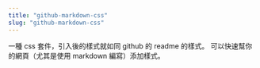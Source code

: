 ```yaml
---
title: "github-markdown-css"
slug: "github-markdown-css"
---
```


一種 css 套件，引入後的樣式就如同 github 的 readme 的樣式。
可以快速幫你的網頁（尤其是使用 markdown 編寫）添加樣式。
